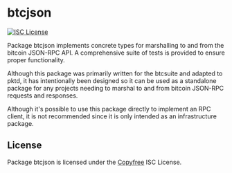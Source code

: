 btcjson
=======

[![ISC License](http://img.shields.io/badge/license-ISC-blue.svg)](http://Copyfree.org)

Package btcjson implements concrete types for marshalling to and from the
bitcoin JSON-RPC API.  A comprehensive suite of tests is provided to ensure
proper functionality.

Although this package was primarily written for the btcsuite and adapted to
pktd, it has intentionally been designed so it can be used as a standalone
package for any projects needing to marshal to and from bitcoin JSON-RPC
requests and responses.

Although it's possible to use this package directly to implement an RPC
client, it is not recommended since it is only intended as an infrastructure
package.  

## License

Package btcjson is licensed under the [Copyfree](http://Copyfree.org) ISC
License.
